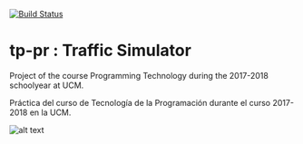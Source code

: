 [![Build Status](https://travis-ci.com/pablo-vs/tp-pr.svg?token=Lb2W3yHrK2Q3bF4ggJYj&branch=master)](https://travis-ci.com/pablo-vs/tp-pr)
# tp-pr : Traffic Simulator
Project of the course Programming Technology during the 2017-2018 schoolyear at UCM.

Práctica del curso de Tecnología de la Programación durante el curso 2017-2018 en la UCM.

![alt text](https://user-images.githubusercontent.com/27867160/39676900-6b56acb6-5172-11e8-8cf3-7dbcdfd288a2.PNG)
